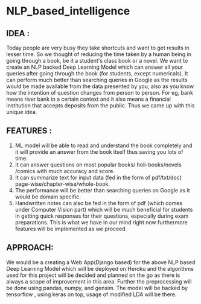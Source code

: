# NLP_based_intelligence

## IDEA :
Today people are very busy they take shortcuts and want to get results in lesser time. So we thought of reducing the time taken by a human being in going through a book, be it a student's class book or a novel. We want to create an NLP backed Deep Learning Model which can answer all your queries after going through the book (for students, except numericals). It can perform much better than searching queries in Google as the results would be made available from the data presented by you, also as you know how the intention of question changes from person to person. For eg, bank means river bank in a certain context and it also means a financial institution that accepts deposits from the public. Thus we came up with this unique idea. 
        
## FEATURES :
1. ML model will be able to read and understand the book completely and it will provide an answer from the book itself thus saving you lots of time.
2. It can answer questions on most popular books/ holi-books/novels /comics with much accuracy and score.
3. It can summarize text for input data (fed in the form of pdf/txt/doc) page-wise/chapter-wise/whole-book.
4. The performance will be better than searching queries on Google as it would be domain specific.
5. Handwritten notes can also be fed in the form of pdf (which comes under Computer Vision part) which will be much beneficial for students in getting quick responses for their questions, especially during exam preparations.
This is what we have in our mind right now furthermore features will be implemented as we proceed.

## APPROACH:
We would be a creating a Web App(Django based) for the above NLP based Deep Learning Model which will be deployed on Heroku and the algorithms used for this project will be decided and planned on the go as there is always a scope of improvement in this area. Further the preprocessing will be done using pandas, numpy, and gensim. The model will be backed by tensorflow , using keras on top, usage of modified LDA will be there. 

